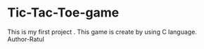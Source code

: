 # Tic-Tac-Toe-game
This is my first project . This game is create by  using C language.
<br>
Author-Ratul
